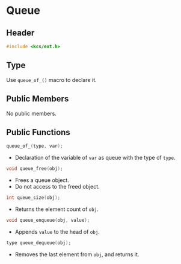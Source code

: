 
# Queue

## Header

```c
#include <kcs/ext.h>
```

## Type

Use `queue_of_()` macro to declare it.

## Public Members

No public members.

## Public Functions

```c
queue_of_(type, var);
```
*   Declaration of the variable of `var` as queue with the type of `type`.

```c
void queue_free(obj);
```
*   Frees a queue object.
*   Do not access to the freed object.

```c
int queue_size(obj);
```
*   Returns the element count of `obj`.

```c
void queue_enqueue(obj, value);
```
*   Appends `value` to the head of `obj`.

```c
type queue_dequeue(obj);
```
*   Removes the last element from `obj`, and returns it.
